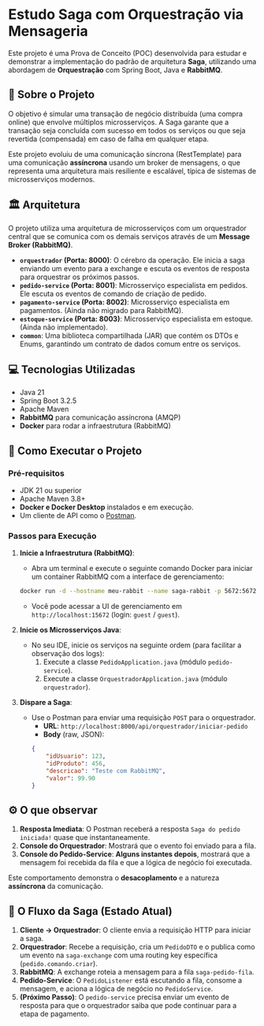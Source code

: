 # Estudo Saga com Orquestração via Mensageria

Este projeto é uma Prova de Conceito (POC) desenvolvida para estudar e demonstrar a implementação do padrão de arquitetura **Saga**, utilizando uma abordagem de **Orquestração** com Spring Boot, Java e **RabbitMQ**.

## 🎯 Sobre o Projeto

O objetivo é simular uma transação de negócio distribuída (uma compra online) que envolve múltiplos microsserviços. A Saga garante que a transação seja concluída com sucesso em todos os serviços ou que seja revertida (compensada) em caso de falha em qualquer etapa. 

Este projeto evoluiu de uma comunicação síncrona (RestTemplate) para uma comunicação **assíncrona** usando um broker de mensagens, o que representa uma arquitetura mais resiliente e escalável, típica de sistemas de microsserviços modernos.

## 🏛️ Arquitetura

O projeto utiliza uma arquitetura de microsserviços com um orquestrador central que se comunica com os demais serviços através de um **Message Broker (RabbitMQ)**.

-   **`orquestrador` (Porta: 8000)**: O cérebro da operação. Ele inicia a saga enviando um evento para a exchange e escuta os eventos de resposta para orquestrar os próximos passos.
-   **`pedido-service` (Porta: 8001)**: Microsserviço especialista em pedidos. Ele escuta os eventos de comando de criação de pedido.
-   **`pagamento-service` (Porta: 8002)**: Microsserviço especialista em pagamentos. (Ainda não migrado para RabbitMQ).
-   **`estoque-service` (Porta: 8003)**: Microsserviço especialista em estoque. (Ainda não implementado).
-   **`common`**: Uma biblioteca compartilhada (JAR) que contém os DTOs e Enums, garantindo um contrato de dados comum entre os serviços.

## 💻 Tecnologias Utilizadas

-   Java 21
-   Spring Boot 3.2.5
-   Apache Maven
-   **RabbitMQ** para comunicação assíncrona (AMQP)
-   **Docker** para rodar a infraestrutura (RabbitMQ)

## 🚀 Como Executar o Projeto

### Pré-requisitos

-   JDK 21 ou superior
-   Apache Maven 3.8+
-   **Docker e Docker Desktop** instalados e em execução.
-   Um cliente de API como o [Postman](https://www.postman.com/downloads/).

### Passos para Execução

1.  **Inicie a Infraestrutura (RabbitMQ)**:
    -   Abra um terminal e execute o seguinte comando Docker para iniciar um container RabbitMQ com a interface de gerenciamento:
    ```sh
    docker run -d --hostname meu-rabbit --name saga-rabbit -p 5672:5672 -p 15672:15672 rabbitmq:3-management
    ```
    -   Você pode acessar a UI de gerenciamento em `http://localhost:15672` (login: `guest` / `guest`).

2.  **Inicie os Microsserviços Java**:
    -   No seu IDE, inicie os serviços na seguinte ordem (para facilitar a observação dos logs):
        1.  Execute a classe `PedidoApplication.java` (módulo `pedido-service`).
        2.  Execute a classe `OrquestradorApplication.java` (módulo `orquestrador`).

3.  **Dispare a Saga**:
    -   Use o Postman para enviar uma requisição `POST` para o orquestrador.
        -   **URL**: `http://localhost:8000/api/orquestrador/iniciar-pedido`
        -   **Body** (raw, JSON):
        ```json
        {
            "idUsuario": 123,
            "idProduto": 456,
            "descricao": "Teste com RabbitMQ",
            "valor": 99.90
        }
        ```

## ⚙️ O que observar

1.  **Resposta Imediata**: O Postman receberá a resposta `Saga do pedido iniciada!` quase que instantaneamente.
2.  **Console do Orquestrador**: Mostrará que o evento foi enviado para a fila.
3.  **Console do Pedido-Service**: **Alguns instantes depois**, mostrará que a mensagem foi recebida da fila e que a lógica de negócio foi executada.

Este comportamento demonstra o **desacoplamento** e a natureza **assíncrona** da comunicação.

## 🌊 O Fluxo da Saga (Estado Atual)

1.  **Cliente → Orquestrador**: O cliente envia a requisição HTTP para iniciar a saga.
2.  **Orquestrador**: Recebe a requisição, cria um `PedidoDTO` e o publica como um evento na `saga-exchange` com uma routing key específica (`pedido.comando.criar`).
3.  **RabbitMQ**: A exchange roteia a mensagem para a fila `saga-pedido-fila`.
4.  **Pedido-Service**: O `PedidoListener` está escutando a fila, consome a mensagem, e aciona a lógica de negócio no `PedidoService`.
5.  **(Próximo Passo)**: O `pedido-service` precisa enviar um evento de resposta para que o orquestrador saiba que pode continuar para a etapa de pagamento.
